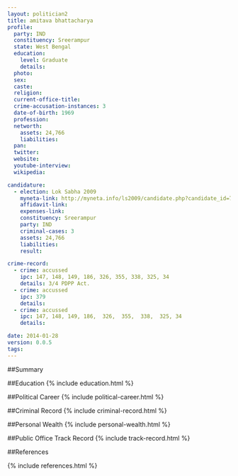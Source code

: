 ```yaml
---
layout: politician2
title: amitava bhattacharya
profile: 
  party: IND
  constituency: Sreerampur
  state: West Bengal
  education: 
    level: Graduate
    details: 
  photo: 
  sex: 
  caste: 
  religion: 
  current-office-title: 
  crime-accusation-instances: 3
  date-of-birth: 1969
  profession: 
  networth: 
    assets: 24,766
    liabilities: 
  pan: 
  twitter: 
  website: 
  youtube-interview: 
  wikipedia: 

candidature: 
  - election: Lok Sabha 2009
    myneta-link: http://myneta.info/ls2009/candidate.php?candidate_id=7376
    affidavit-link: 
    expenses-link: 
    constituency: Sreerampur 
    party: IND
    criminal-cases: 3
    assets: 24,766
    liabilities: 
    result:  

crime-record: 
  - crime: accussed
    ipc: 147, 148, 149, 186, 326, 355, 338, 325, 34
    details: 3/4 PDPP Act. 
  - crime: accussed
    ipc: 379
    details:  
  - crime: accussed
    ipc: 147, 148, 149, 186,  326,  355,  338,  325, 34
    details:  

date: 2014-01-28
version: 0.0.5
tags: 
---
```

##Summary


##Education
{% include education.html %}


##Political Career
{% include political-career.html %}


##Criminal Record
{% include criminal-record.html %}


##Personal Wealth
{% include personal-wealth.html %}


##Public Office Track Record
{% include track-record.html %}


##References


{% include references.html %}